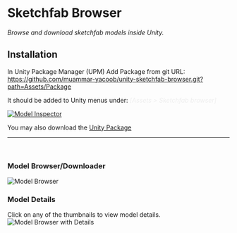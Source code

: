 # Sketchfab Browser
*Browse and download sketchfab models inside Unity.*

## Installation ##
In Unity Package Manager (UPM) Add Package from git URL:<BR>
https://github.com/muammar-yacoob/unity-sketchfab-browser.git?path=Assets/Package 

It should be added to Unity menus under: *<font color=#eeeeee>[Assets > Sketchfab browser]</font>*


[![Model Inspector](./res/Sketchfab%20Browser%20160x160.png)](https://sketchfab.com/3d-models/starbutts-564e02a97528499388ca00d3c6bdb044)

You may also download the <a href="../../releases">Unity Package</a>
<hr><br>

### Model Browser/Downloader
![Model Browser](./res/model-browser.jpg)

### Model Details
Click on any of the thumbnails to view model details.
![Model Browser with Details](./res/model-browser2.jpg)

